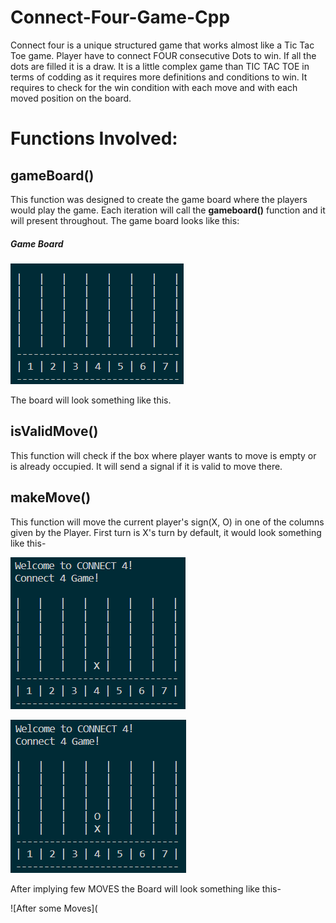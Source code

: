 # Connect-Four-Game-Cpp
Connect four is a unique structured game that works almost like a Tic Tac Toe game.
Player have to connect FOUR consecutive Dots to win.
If all the dots are filled it is a draw.
It is a little complex game than TIC TAC TOE in terms of codding as it requires more definitions and conditions to win.
It requires to check for the win condition with each move and with each moved position on the board.
# Functions Involved:
## gameBoard()
This function was designed to create the game board where the players would play the game.
Each iteration will call the **gameboard()** function and it will present throughout.
The game board looks like this:

##### Game Board
![Game Board](https://github.com/ReDWoLf1007/Connect-Four-Game-Cpp/blob/main/Images/board.png?)

The board will look something like this.
## isValidMove()
This function will check if the box where player wants to move is empty or is already occupied.
It will send a signal if it is valid to move there.
## makeMove()
This function will move the current player's sign(X, O) in one of the columns given by the Player.
First turn is X's turn by default, it would look something like this-

![X's turn](https://github.com/ReDWoLf1007/Connect-Four-Game-Cpp/blob/main/Images/X's%20Turn.png)

![O's Turn](https://github.com/ReDWoLf1007/Connect-Four-Game-Cpp/blob/main/Images/O's%20Turn.png)

After implying few MOVES the Board will look something like this-

![After some Moves](

